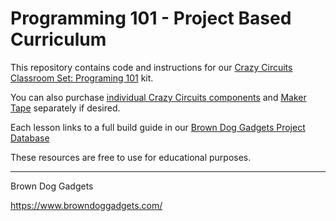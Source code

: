 # Programming 101 - Project Based Curriculum

This repository contains code and instructions for our [Crazy Circuits Classroom Set: Programing 101](https://www.browndoggadgets.com/collections/new-crazy-circuits-kits/products/crazy-circuits-classroom-set-programing-101) kit.

You can also purchase [individual Crazy Circuits components](https://www.browndoggadgets.com/collections/new-crazy-circuits-chips) and [Maker Tape](https://www.browndoggadgets.com/collections/new-crazy-circuits-supplies/products/nylon-conductive-tape) separately if desired.

Each lesson links to a full build guide in our [Brown Dog Gadgets Project Database](https://browndoggadgets.dozuki.com/)

These resources are free to use for educational purposes.

---

Brown Dog Gadgets

https://www.browndoggadgets.com/




